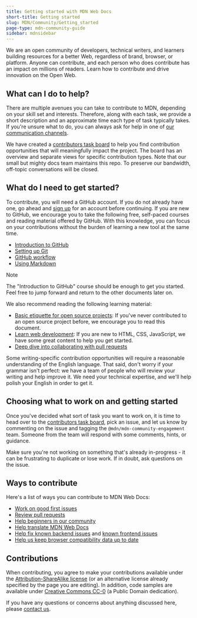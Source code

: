 ```yaml
---
title: Getting started with MDN Web Docs
short-title: Getting started
slug: MDN/Community/Getting_started
page-type: mdn-community-guide
sidebar: mdnsidebar
---
```


We are an open community of developers, technical writers, and learners building resources for a better Web, regardless of brand, browser, or platform.
Anyone can contribute, and each person who does contribute has an impact on millions of readers.
Learn how to contribute and drive innovation on the Open Web.

## What can I do to help?

There are multiple avenues you can take to contribute to MDN, depending on your skill set and interests. Therefore, along with each task, we provide a short description and an approximate time each type of task typically takes.
If you're unsure what to do, you can always ask for help in one of [our communication channels](/en-US/docs/MDN/Community/Communication_channels).

We have created a [contributors task board](https://github.com/orgs/mdn/projects/25/views/1) to help you find contribution opportunities that will meaningfully impact the project. The board has an overview and separate views for specific contribution types.
Note that our small but mighty docs team maintains this repo.
To preserve our bandwidth, off-topic conversations will be closed.

## What do I need to get started?

To contribute, you will need a GitHub account.
If you do not already have one, go ahead and [sign up](https://github.com/signup) for an account before continuing.
If you are new to GitHub, we encourage you to take the following free, self-paced courses and reading material offered by GitHub. With this knowledge, you can focus on your contributions without the burden of learning a new tool at the same time.

- [Introduction to GitHub](https://github.com/skills/introduction-to-github)
- [Setting up Git](https://docs.github.com/en/get-started/git-basics/set-up-git)
- [GitHub workflow](https://docs.github.com/en/get-started/using-github/github-flow)
- [Using Markdown](https://github.com/skills/communicate-using-markdown)

> [!NOTE]
> The "Introduction to GitHub" course should be enough to get you started.
> Feel free to jump forward and return to the other documents later on.

We also recommend reading the following learning material:

- [Basic etiquette for open source projects](/en-US/docs/MDN/Community/Open_source_etiquette): If you've never contributed to an open source project before, we encourage you to read this document.
- [Learn web development](/en-US/docs/Learn_web_development): If you are new to HTML, CSS, JavaScript, we have some great content to help you get started.
- [Deep dive into collaborating with pull requests](https://docs.github.com/en/pull-requests/collaborating-with-pull-requests)

Some writing-specific contribution opportunities will require a reasonable understanding of the English language.
That said, don't worry if your grammar isn't perfect: we have a team of people who will review your writing and help improve it.
We need your technical expertise, and we'll help polish your English in order to get it.

## Choosing what to work on and getting started

Once you've decided what sort of task you want to work on, it is time to head over to the [contributors task board](https://github.com/orgs/mdn/projects/25/views/1), pick an issue, and let us know by commenting on the issue and tagging the `@mdn/mdn-community-engagement` team.
Someone from the team will respond with some comments, hints, or guidance.

Make sure you're not working on something that's already in-progress - it can be frustrating to duplicate or lose work.
If in doubt, ask questions on the issue.

## Ways to contribute

Here's a list of ways you can contribute to MDN Web Docs:

- [Work on good first issues](https://github.com/orgs/mdn/projects/25/views/1)
- [Review pull requests](/en-US/docs/MDN/Community/Pull_requests)
- [Help beginners in our community](/en-US/docs/MDN/Community)
- [Help translate MDN Web Docs](/en-US/docs/MDN/Community/Translated_content)
- [Help fix known backend issues](https://github.com/mdn/rari/issues) and [known frontend issues](https://github.com/mdn/fred/issues)
- [Help us keep browser compatibility data up to date](https://github.com/mdn/browser-compat-data)

## Contributions

When contributing, you agree to make your contributions available under the [Attribution-ShareAlike license](https://creativecommons.org/licenses/by-sa/4.0/) (or an alternative license already specified by the page you are editing).
In addition, code samples are available under [Creative Commons CC-0](https://creativecommons.org/public-domain/cc0/) (a Public Domain dedication).

If you have any questions or concerns about anything discussed here, please [contact us](/en-US/docs/MDN/Community/Communication_channels).
